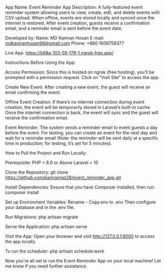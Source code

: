 App Name: Event Reminder App
Description: A fully-featured event reminder system allowing users to view, create, edit, and delete events with CSV upload. When offline, events are stored locally and synced once the internet is restored. After event creation, guests receive a confirmation email, and a reminder email is sent before the event date.

Developed by:
Name: MD Kamran Hosan
E-mail: mdkamranhosan98@gmail.com
Phone: +880 1609758377

Live App: https://b68a-103-59-179-1.ngrok-free.app/

Instructions Before Using the App:

Access Permission: Since this is hosted on ngrok (free hosting), you’ll be prompted with a permission request. Click on “Visit Site” to access the app.

Create New Event: After creating a new event, the guest will receive an email confirming the event.

Offline Event Creation: If there’s no internet connection during event creation, the event will be temporarily stored in Laravel’s built-in cache. Once the internet connection is back, the event will sync and the guest will receive the confirmation email.

Event Reminder: The system sends a reminder email to event guests a day before the event. For testing, you can create an event for the next day and wait for a reminder email (Note: the reminder will be sent daily at a specific time in production; for testing, it’s set for 5 minutes).

How to Pull the Project and Run Locally:

Prerequisite: 
PHP = 8.0 or Above
Laravel = 10

Clone the Repository:
git clone https://github.com/kamranraz28/event_reminder_app.git

Install Dependencies: Ensure that you have Composer installed, then run:
composer install

Set up Environment Variables: 
Rename - Copy.env to .env
Then configure your database and in the .env file.

Run Migrations:
php artisan migrate

Serve the Application:
php artisan serve

Visit the App: Open your browser and visit http://127.0.0.1:8000 to access the app locally.

To run the scheduler:
php artisan schedule:work

Now you're all set to run the Event Reminder App on your local machine! Let me know if you need further assistance.
